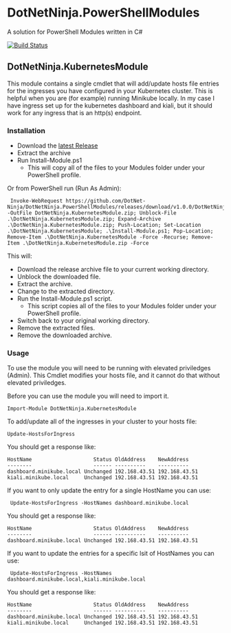 # DotNetNinja.PowerShellModules
A solution for PowerShell Modules written in C#

[![Build Status](https://dev.azure.com/chaosmonkey/DotNetNinja.PowerShell/_apis/build/status/DotNet-Ninja.DotNetNinja.PowerShellModules?branchName=master)](https://dev.azure.com/chaosmonkey/DotNetNinja.PowerShell/_build/latest?definitionId=26&branchName=master)

## DotNetNinja.KubernetesModule

This module contains a single cmdlet that will add/update hosts file entries for the ingresses you have configured in your Kubernetes cluster.  This is helpful when you are (for example) running Minikube locally.  In my case I have ingress set up for the kubernetes dashboard and kiali, but it should work for any ingress that is an http(s) endpoint.

### Installation

* Download the [latest Release](https://github.com/DotNet-Ninja/DotNetNinja.PowerShellModules/releases)
* Extract the archive
* Run Install-Module.ps1
  * This will copy all of the files to your Modules folder under your PowerShell profile.

Or from PowerShell run (Run As Admin):
```
 Invoke-WebRequest https://github.com/DotNet-Ninja/DotNetNinja.PowerShellModules/releases/download/v1.0.0/DotNetNinja.KubernetesModule.zip -OutFile DotNetNinja.KubernetesModule.zip; Unblock-File .\DotNetNinja.KubernetesModule.zip; Expand-Archive .\DotNetNinja.KubernetesModule.zip; Push-Location; Set-Location .\DotNetNinja.KubernetesModule; .\Install-Module.ps1; Pop-Location; Remove-Item .\DotNetNinja.KubernetesModule -Force -Recurse; Remove-Item .\DotNetNinja.KubernetesModule.zip -Force
```

This will:
* Download the release archive file to your current working directory.
* Unblock the downloaded file.
* Extract the archive.
* Change to the extracted directory.
* Run the Install-Module.ps1 script.
  * This script copies all of the files to your Modules folder under your PowerShell profile.
* Switch back to your original working directory.
* Remove the extracted files.
* Remove the downloaded archive.

### Usage

To use the module you will need to be running with elevated priviledges (Admin).  This Cmdlet modifies your hosts file, and it cannot do that without elevated priviledges.

Before you can use the module you will need to import it. 
```
Import-Module DotNetNinja.KubernetesModule
```

To add/update all of the ingresses in your cluster to your hosts file:
```
Update-HostsForIngress
```

You should get a response like:
```
HostName                    Status OldAddress    NewAddress
--------                    ------ ----------    ----------
dashboard.minikube.local Unchanged 192.168.43.51 192.168.43.51
kiali.minikube.local     Unchanged 192.168.43.51 192.168.43.51
```

If you want to only update the entry for a single HostName you can use:
```
 Update-HostsForIngress -HostNames dashboard.minikube.local
```

You should get a response like:
```
HostName                    Status OldAddress    NewAddress
--------                    ------ ----------    ----------
dashboard.minikube.local Unchanged 192.168.43.51 192.168.43.51
```
If you want to update the entries for a specific lsit of HostNames you can use:
```
 Update-HostsForIngress -HostNames dashboard.minikube.local,kiali.minikube.local
```

You should get a response like:
```
HostName                    Status OldAddress    NewAddress
--------                    ------ ----------    ----------
dashboard.minikube.local Unchanged 192.168.43.51 192.168.43.51
kiali.minikube.local     Unchanged 192.168.43.51 192.168.43.51
```